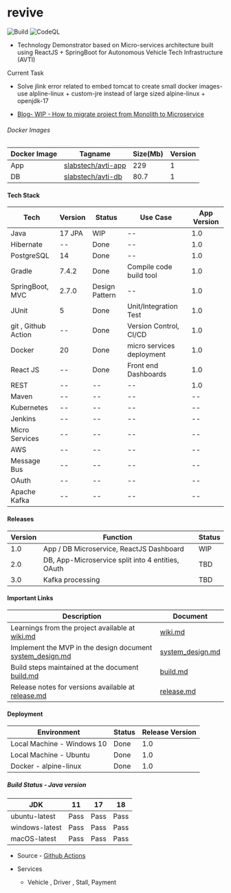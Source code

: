 # revive

![Build](https://github.com/sachinsshetty/revive/actions/workflows/main.yml/badge.svg) ![CodeQL](https://github.com/sachinsshetty/revive/actions/workflows/codeql-analysis.yml/badge.svg)

* Technology Demonstrator based on Micro-services architecture built using ReactJS + SpringBoot for Autonomous Vehicle Tech Infrastructure (AVTI)

Current Task
* Solve jlink error related to embed tomcat to create small docker images- use alpline-linux + custom-jre instead of large sized alpine-linux + openjdk-17 

* [Blog- WIP - How to migrate project from Monolith to Microservice](https://slabstech.github.io/blog/monolith-microservice/)

###### Docker Images

| Docker Image | Tagname | Size(Mb) | Version |
|---|---|---|---|
| App | [slabstech/avti-app](https://hub.docker.com/r/slabstech/avti-app) | 229 | 1 |
| DB | [slabstech/avti-db](https://hub.docker.com/r/slabstech/avti-db) | 80.7 | 1 |

#### Tech Stack

  |Tech | Version | Status | Use Case | App Version |
  |---|---|---|---|---|
  | Java | 17 JPA | WIP |-- | 1.0 |
  | Hibernate | -- | Done |-- | 1.0 |
  | PostgreSQL | 14 | Done |-- | 1.0 |
  | Gradle | 7.4.2 | Done | Compile code build tool | 1.0 |
  | SpringBoot, MVC | 2.7.0 | Design Pattern |-- | 1.0 |
  | JUnit | 5 | Done | Unit/Integration Test | 1.0 |
  | git , Github Action | -- | Done | Version Control, CI/CD | 1.0|
  | Docker | 20 | Done | micro services deployment | 1.0 |
  | React JS | -- | Done | Front end Dashboards | 1.0 |
  | REST | -- | -- |-- | 1.0 |
  | Maven | -- | -- |-- |-- |
  | Kubernetes | -- | -- | -- |-- |
  | Jenkins | -- | -- |-- |-- |
  | Micro Services | -- | -- |-- |-- |
  | AWS | -- | -- |-- |-- |
  | Message Bus| -- |-- |-- |-- |
  | OAuth | -- | -- |-- |-- |
  | Apache Kafka | -- | -- |-- |-- |

#### Releases

  | Version | Function | Status |
  |---|---|---|
  | 1.0 | App / DB Microservice, ReactJS Dashboard | WIP |
  | 2.0 | DB, App-Microservice split into 4 entities, OAuth |  TBD |
  | 3.0 | Kafka processing| TBD |


#### Important Links

| Description | Document |
|---|---|
|Learnings from the project available at [wiki.md](https://github.com/sachinsshetty/revive/blob/main/doc/wiki.md)|[wiki.md](https://github.com/sachinsshetty/revive/blob/main/doc/wiki.md)|
|Implement the MVP in the design document [system_design.md](https://github.com/sachinsshetty/revive/blob/main/doc/system_design.md)|[system_design.md](https://github.com/sachinsshetty/revive/blob/main/doc/system_design.md)|
|Build steps maintained at the document [build.md](https://github.com/sachinsshetty/revive/blob/main/doc/build.md)|[build.md](https://github.com/sachinsshetty/revive/blob/main/doc/build.md)|
|Release notes for versions available at [release.md](https://github.com/sachinsshetty/revive/blob/main/doc/release.md)|[release.md](https://github.com/sachinsshetty/revive/blob/main/doc/release.md)|


#### Deployment

| Environment | Status | Release Version |
|---|---|---|
| Local Machine - Windows 10 | Done | 1.0 |
| Local Machine - Ubuntu | Done | 1.0 |
| Docker - alpine-linux | Done | 1.0 |

##### Build Status - Java version

| JDK | 11 | 17 | 18 |
|---|---|---|---|
| ubuntu-latest | Pass | Pass | Pass |
| windows-latest | Pass | Pass | Pass |
| macOS-latest | Pass | Pass | Pass |

* Source - [Github Actions](https://github.com/sachinsshetty/revive/actions/workflows/main.yml)

* Services
  * Vehicle , Driver , Stall, Payment
